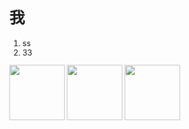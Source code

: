 # 我


1. ss
2. 33

<img width="100" height="100" src="https://i.loli.net/2019/04/10/5cae0f91b32bd.jpg"/> <img width="100" height="100" src="https://i.loli.net/2019/04/10/5cae0835ab6cf.jpg"/> <img width="100" height="100" src="https://i.loli.net/2019/04/10/5cae0e015fcd4.jpg"/>
